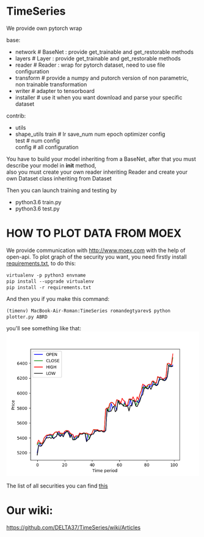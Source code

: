# TimeSeries

We provide own pytorch wrap

base: 
  - network      # BaseNet : provide get_trainable and get_restorable methods
  - layers       # Layer   : provide get_trainable and get_restorable methods
  - reader       # Reader  : wrap for pytorch dataset, need to use file configuration
  - transform    # provide a numpy and putorch version of non parametric, non trainable transformation
  - writer       # adapter to tensorboard
  - installer    # use it when you want download and parse your specific dataset  

contrib:
  - utils
  - shape_utils
train            # lr save_num num epoch optimizer config  
test             # num config  
config           # all configuration  

You have to build your model inheriting from a BaseNet, after that you must describe your model in __init__ method,   
also you must create your own reader inheriting Reader and create your own Dataset class inheriting from Dataset  
  
Then you can launch training and testing by   
  - python3.6 train.py <parameters>  
  - python3.6 test.py <parameters>  
  
# HOW TO PLOT DATA FROM MOEX

We provide communication with http://www.moex.com with the help of open-api. 
To plot graph of the security you want, you need firstly install [requirements.txt](requirements.txt), to do this: 
```
virtualenv -p python3 envname
pip install --upgrade virtualenv
pip install -r requirements.txt
```
And then you if you make this command:
```
(timenv) MacBook-Air-Roman:TimeSeries romandegtyarev$ python plotter.py ABRD
```  
you'll see something like that:
![Example](/examples/PRICES_ABRD.png?raw=true "Title")

The list of all securities you can find [this](https://iss.moex.com/iss/securities/)


# Our wiki:  
https://github.com/DELTA37/TimeSeries/wiki/Articles  
